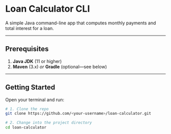 # Loan Calculator CLI

A simple Java command-line app that computes monthly payments and total interest for a loan.

---

## Prerequisites

1. **Java JDK** (11 or higher)  
2. **Maven** (3.x) _or_ **Gradle** (optional—see below)

---

## Getting Started

Open your terminal and run:

```bash
# 1. Clone the repo
git clone https://github.com/<your-username>/loan-calculator.git

# 2. Change into the project directory
cd loan-calculator
